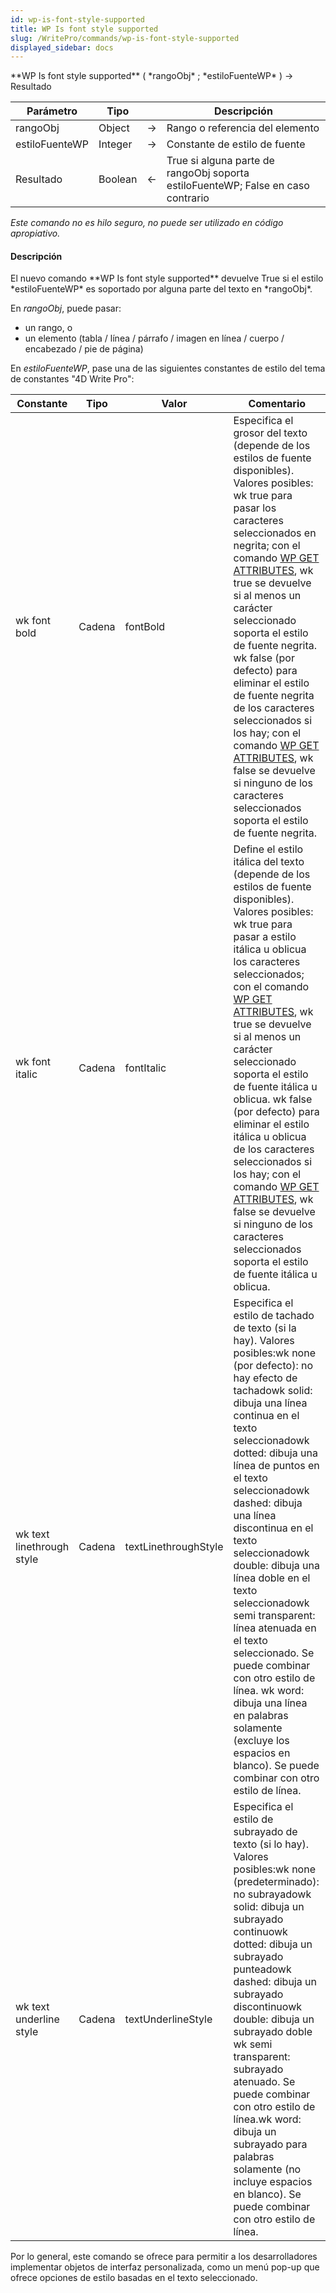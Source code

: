 ```yaml
---
id: wp-is-font-style-supported
title: WP Is font style supported
slug: /WritePro/commands/wp-is-font-style-supported
displayed_sidebar: docs
---
```


<!--REF #_command_.WP Is font style supported.Syntax-->**WP Is font style supported**  ( *rangoObj* ; *estiloFuenteWP* ) -> Resultado<!-- END REF-->
<!--REF #_command_.WP Is font style supported.Params-->
| Parámetro | Tipo |  | Descripción |
| --- | --- | --- | --- |
| rangoObj | Object | &#8594;  | Rango o referencia del elemento |
| estiloFuenteWP | Integer | &#8594;  | Constante de estilo de fuente |
| Resultado | Boolean | &#8592; | True si alguna parte de rangoObj soporta estiloFuenteWP; False en caso contrario |

<!-- END REF-->

*Este comando no es hilo seguro, no puede ser utilizado en código apropiativo.*


#### Descripción 

<!--REF #_command_.WP Is font style supported.Summary-->El nuevo comando **WP Is font style supported**  devuelve True si el estilo *estiloFuenteWP* es soportado por alguna parte del texto en *rangoObj*.<!-- END REF-->

En *rangoObj*, puede pasar:

* un rango, o
* un elemento (tabla / línea / párrafo / imagen en línea / cuerpo / encabezado / pie de página)

En *estiloFuenteWP*, pase una de las siguientes constantes de estilo del tema de constantes "4D Write Pro":

| Constante                 | Tipo   | Valor                | Comentario                                                                                                                                                                                                                                                                                                                                                                                                                                                                                                                                                                                                                               |
| ------------------------- | ------ | -------------------- | ---------------------------------------------------------------------------------------------------------------------------------------------------------------------------------------------------------------------------------------------------------------------------------------------------------------------------------------------------------------------------------------------------------------------------------------------------------------------------------------------------------------------------------------------------------------------------------------------------------------------------------------- |
| wk font bold              | Cadena | fontBold             | Especifica el grosor del texto (depende de los estilos de fuente disponibles). Valores posibles: wk true para pasar los caracteres seleccionados en negrita; con el comando [WP GET ATTRIBUTES](wp-get-attributes.md), wk true se devuelve si al menos un carácter seleccionado soporta el estilo de fuente negrita. wk false (por defecto) para eliminar el estilo de fuente negrita de los caracteres seleccionados si los hay; con el comando [WP GET ATTRIBUTES](wp-get-attributes.md), wk false se devuelve si ninguno de los caracteres seleccionados soporta el estilo de fuente negrita.                                         |
| wk font italic            | Cadena | fontItalic           | Define el estilo itálica del texto (depende de los estilos de fuente disponibles). Valores posibles: wk true para pasar a estilo itálica u oblicua los caracteres seleccionados; con el comando [WP GET ATTRIBUTES](wp-get-attributes.md), wk true se devuelve si al menos un carácter seleccionado soporta el estilo de fuente itálica u oblicua. wk false (por defecto) para eliminar el estilo itálica u oblicua de los caracteres seleccionados si los hay; con el comando [WP GET ATTRIBUTES](wp-get-attributes.md), wk false se devuelve si ninguno de los caracteres seleccionados soporta el estilo de fuente itálica u oblicua. |
| wk text linethrough style | Cadena | textLinethroughStyle | Especifica el estilo de tachado de texto (si la hay). Valores posibles:wk none (por defecto): no hay efecto de tachadowk solid: dibuja una línea continua en el texto seleccionadowk dotted: dibuja una línea de puntos en el texto seleccionadowk dashed: dibuja una línea discontinua en el texto seleccionadowk double: dibuja una línea doble en el texto seleccionadowk semi transparent: línea atenuada en el texto seleccionado. Se puede combinar con otro estilo de línea. wk word: dibuja una línea en palabras solamente (excluye los espacios en blanco). Se puede combinar con otro estilo de línea.                        |
| wk text underline style   | Cadena | textUnderlineStyle   | Especifica el estilo de subrayado de texto (si lo hay). Valores posibles:wk none (predeterminado): no subrayadowk solid: dibuja un subrayado continuowk dotted: dibuja un subrayado punteadowk dashed: dibuja un subrayado discontinuowk double: dibuja un subrayado doble wk semi transparent: subrayado atenuado. Se puede combinar con otro estilo de línea.wk word: dibuja un subrayado para palabras solamente (no incluye espacios en blanco). Se puede combinar con otro estilo de línea.                                                                                                                                         |

Por lo general, este comando se ofrece para permitir a los desarrolladores implementar objetos de interfaz personalizada, como un menú pop-up que ofrece opciones de estilo basadas en el texto seleccionado.
